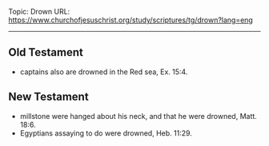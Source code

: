Topic: Drown
URL: https://www.churchofjesuschrist.org/study/scriptures/tg/drown?lang=eng

---

## Old Testament

- captains also are drowned in the Red sea, Ex. 15:4.

## New Testament

- millstone were hanged about his neck, and that he were drowned, Matt. 18:6.
- Egyptians assaying to do were drowned, Heb. 11:29.

